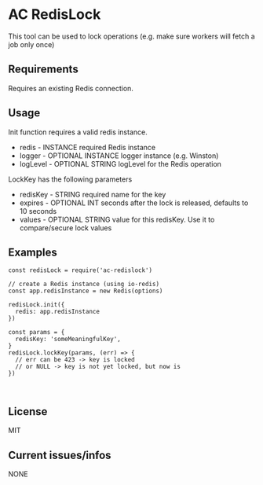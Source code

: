 # AC RedisLock
This tool can be used to lock operations (e.g. make sure workers will fetch a job only once)

## Requirements
Requires an existing Redis connection.

## Usage
Init function requires a valid redis instance.
+ redis - INSTANCE required Redis instance
+ logger - OPTIONAL INSTANCE logger instance (e.g. Winston)
+ logLevel - OPTIONAL STRING logLevel for the Redis operation

LockKey has the following parameters
+ redisKey - STRING required name for the key
+ expires - OPTIONAL INT seconds after the lock is released, defaults to 10 seconds
+ values - OPTIONAL STRING value for this redisKey. Use it to compare/secure lock values


## Examples

```
const redisLock = require('ac-redislock')

// create a Redis instance (using io-redis)
const app.redisInstance = new Redis(options)

redisLock.init({
  redis: app.redisInstance 
})

const params = {
  redisKey: 'someMeaningfulKey',
}
redisLock.lockKey(params, (err) => {
  // err can be 423 -> key is locked
  // or NULL -> key is not yet locked, but now is
})



```
## License
MIT

## Current issues/infos
NONE